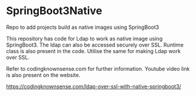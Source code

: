 # SpringBoot3Native
Repo to add projects build as native images using SpringBoot3

This repository has code for Ldap to work as native image using SpringBoot3.
The ldap can also be accessed securely over SSL. 
Runtime class is also present in the code. Utilise the same for making Ldap work over SSL.

Refer to codingknownsense.com for further information. 
Youtube video link is also present on the website.

https://codingknownsense.com/ldap-over-ssl-with-native-springboot3/
